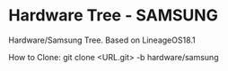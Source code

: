 # Hardware Tree - SAMSUNG
Hardware/Samsung Tree. Based on LineageOS18.1

How to Clone: git clone <URL.git> -b hardware/samsung
